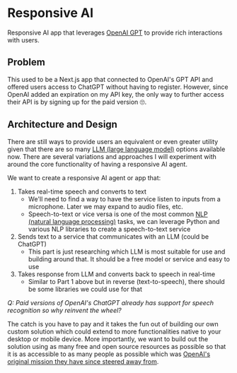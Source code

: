 # Responsive AI

Responsive AI app that leverages [OpenAI GPT](https://github.com/openai/gpt-3) to provide rich interactions with users.

## Problem

This used to be a Next.js app that connected to OpenAI's GPT API and offered users access to ChatGPT without having to register. However, since OpenAI added an expiration on my API key, the only way to further access their API is by signing up for the paid version 🙄.

## Architecture and Design

There are still ways to provide users an equivalent or even greater utility given that there are so many [LLM (large language model)](https://en.wikipedia.org/wiki/Large_language_model) options available now. There are several variations and approaches I will experiment with around the core functionality of having a responsive AI agent.

We want to create a responsive AI agent or app that:

1. Takes real-time speech and converts to text
   - We'll need to find a way to have the service listen to inputs from a microphone. Later we may expand to audio files, etc.
   - Speech-to-text or vice versa is one of the most common [NLP (natural language processing)](https://en.wikipedia.org/wiki/Natural_language_processing) tasks, we can leverage Python and various NLP libraries to create a speech-to-text service
2. Sends text to a service that communicates with an LLM (could be ChatGPT)
   - This part is just researching which LLM is most suitable for use and building around that. It should be a free model or service and easy to use
3. Takes response from LLM and converts back to speech in real-time
   - Similar to Part 1 above but in reverse (text-to-speech), there should be some libraries we could use for that

_Q: Paid versions of OpenAI's ChatGPT already has support for speech recognition so why reinvent the wheel?_

The catch is you have to pay and it takes the fun out of building our own custom solution which could extend to more functionalities native to your desktop or mobile device. More importantly, we want to build out the solution using as many free and open source resources as possible so that it is as accessible to as many people as possible which was [OpenAI's original mission they have since steered away from](https://www.lunasec.io/docs/blog/openai-not-so-open/).
